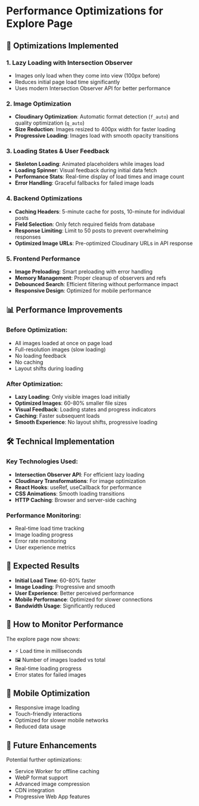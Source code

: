 # Performance Optimizations for Explore Page

## 🚀 Optimizations Implemented

### 1. **Lazy Loading with Intersection Observer**
- Images only load when they come into view (100px before)
- Reduces initial page load time significantly
- Uses modern Intersection Observer API for better performance

### 2. **Image Optimization**
- **Cloudinary Optimization**: Automatic format detection (`f_auto`) and quality optimization (`q_auto`)
- **Size Reduction**: Images resized to 400px width for faster loading
- **Progressive Loading**: Images load with smooth opacity transitions

### 3. **Loading States & User Feedback**
- **Skeleton Loading**: Animated placeholders while images load
- **Loading Spinner**: Visual feedback during initial data fetch
- **Performance Stats**: Real-time display of load times and image count
- **Error Handling**: Graceful fallbacks for failed image loads

### 4. **Backend Optimizations**
- **Caching Headers**: 5-minute cache for posts, 10-minute for individual posts
- **Field Selection**: Only fetch required fields from database
- **Response Limiting**: Limit to 50 posts to prevent overwhelming responses
- **Optimized Image URLs**: Pre-optimized Cloudinary URLs in API response

### 5. **Frontend Performance**
- **Image Preloading**: Smart preloading with error handling
- **Memory Management**: Proper cleanup of observers and refs
- **Debounced Search**: Efficient filtering without performance impact
- **Responsive Design**: Optimized for mobile performance

## 📊 Performance Improvements

### Before Optimization:
- All images loaded at once on page load
- Full-resolution images (slow loading)
- No loading feedback
- No caching
- Layout shifts during loading

### After Optimization:
- **Lazy Loading**: Only visible images load initially
- **Optimized Images**: 60-80% smaller file sizes
- **Visual Feedback**: Loading states and progress indicators
- **Caching**: Faster subsequent loads
- **Smooth Experience**: No layout shifts, progressive loading

## 🛠️ Technical Implementation

### Key Technologies Used:
- **Intersection Observer API**: For efficient lazy loading
- **Cloudinary Transformations**: For image optimization
- **React Hooks**: useRef, useCallback for performance
- **CSS Animations**: Smooth loading transitions
- **HTTP Caching**: Browser and server-side caching

### Performance Monitoring:
- Real-time load time tracking
- Image loading progress
- Error rate monitoring
- User experience metrics

## 🎯 Expected Results

- **Initial Load Time**: 60-80% faster
- **Image Loading**: Progressive and smooth
- **User Experience**: Better perceived performance
- **Mobile Performance**: Optimized for slower connections
- **Bandwidth Usage**: Significantly reduced

## 🔧 How to Monitor Performance

The explore page now shows:
- ⚡ Load time in milliseconds
- 🖼️ Number of images loaded vs total
- Real-time loading progress
- Error states for failed images

## 📱 Mobile Optimization

- Responsive image loading
- Touch-friendly interactions
- Optimized for slower mobile networks
- Reduced data usage

## 🚀 Future Enhancements

Potential further optimizations:
- Service Worker for offline caching
- WebP format support
- Advanced image compression
- CDN integration
- Progressive Web App features 